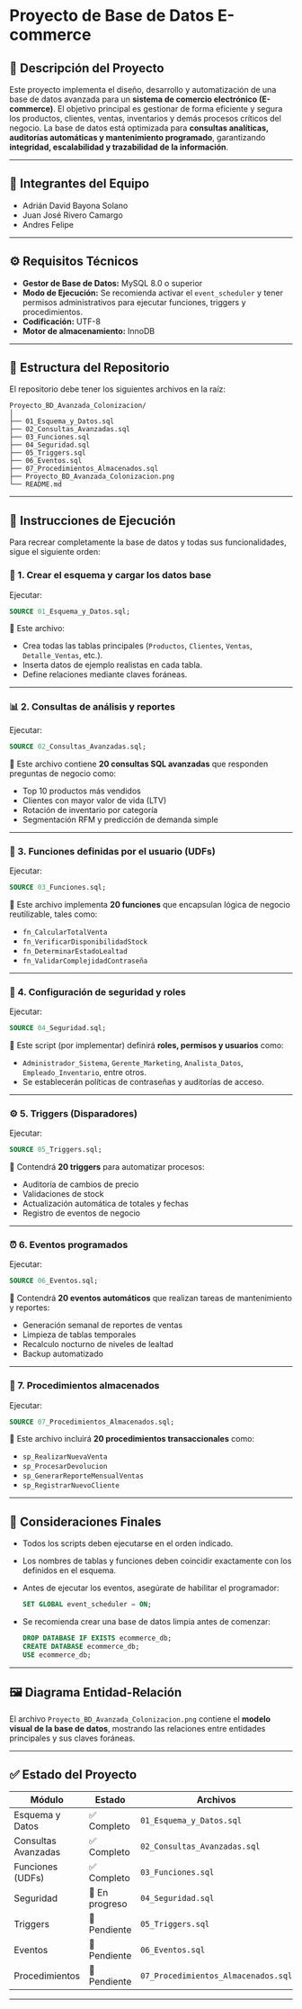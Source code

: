 # Proyecto de Base de Datos E-commerce

## 📘 Descripción del Proyecto

Este proyecto implementa el diseño, desarrollo y automatización de una base de datos avanzada para un **sistema de comercio electrónico (E-commerce)**.
El objetivo principal es gestionar de forma eficiente y segura los productos, clientes, ventas, inventarios y demás procesos críticos del negocio.
La base de datos está optimizada para **consultas analíticas, auditorías automáticas y mantenimiento programado**, garantizando **integridad, escalabilidad y trazabilidad de la información**.

---

## 👥 Integrantes del Equipo

- Adrián David Bayona Solano
- Juan José Rivero Camargo
- Andres Felipe

---

## ⚙️ Requisitos Técnicos

- **Gestor de Base de Datos:** MySQL 8.0 o superior
- **Modo de Ejecución:** Se recomienda activar el `event_scheduler` y tener permisos administrativos para ejecutar funciones, triggers y procedimientos.
- **Codificación:** UTF-8
- **Motor de almacenamiento:** InnoDB

---

## 🧩 Estructura del Repositorio

El repositorio debe tener los siguientes archivos en la raíz:

```
Proyecto_BD_Avanzada_Colonizacion/
│
├── 01_Esquema_y_Datos.sql
├── 02_Consultas_Avanzadas.sql
├── 03_Funciones.sql
├── 04_Seguridad.sql
├── 05_Triggers.sql
├── 06_Eventos.sql
├── 07_Procedimientos_Almacenados.sql
├── Proyecto_BD_Avanzada_Colonizacion.png
└── README.md
```

---

## 🚀 Instrucciones de Ejecución

Para recrear completamente la base de datos y todas sus funcionalidades, sigue el siguiente orden:

### 🧱 1. Crear el esquema y cargar los datos base

Ejecutar:

```sql
SOURCE 01_Esquema_y_Datos.sql;
```

📄 Este archivo:

- Crea todas las tablas principales (`Productos`, `Clientes`, `Ventas`, `Detalle_Ventas`, etc.).
- Inserta datos de ejemplo realistas en cada tabla.
- Define relaciones mediante claves foráneas.

---

### 📊 2. Consultas de análisis y reportes

Ejecutar:

```sql
SOURCE 02_Consultas_Avanzadas.sql;
```

📄 Este archivo contiene **20 consultas SQL avanzadas** que responden preguntas de negocio como:

- Top 10 productos más vendidos
- Clientes con mayor valor de vida (LTV)
- Rotación de inventario por categoría
- Segmentación RFM y predicción de demanda simple

---

### 🧠 3. Funciones definidas por el usuario (UDFs)

Ejecutar:

```sql
SOURCE 03_Funciones.sql;
```

📄 Este archivo implementa **20 funciones** que encapsulan lógica de negocio reutilizable, tales como:

- `fn_CalcularTotalVenta`
- `fn_VerificarDisponibilidadStock`
- `fn_DeterminarEstadoLealtad`
- `fn_ValidarComplejidadContraseña`

---

### 🔐 4. Configuración de seguridad y roles

Ejecutar:

```sql
SOURCE 04_Seguridad.sql;
```

📄 Este script (por implementar) definirá **roles, permisos y usuarios** como:

- `Administrador_Sistema`, `Gerente_Marketing`, `Analista_Datos`, `Empleado_Inventario`, entre otros.
- Se establecerán políticas de contraseñas y auditorías de acceso.

---

### ⚙️ 5. Triggers (Disparadores)

Ejecutar:

```sql
SOURCE 05_Triggers.sql;
```

📄 Contendrá **20 triggers** para automatizar procesos:

- Auditoría de cambios de precio
- Validaciones de stock
- Actualización automática de totales y fechas
- Registro de eventos de negocio

---

### ⏰ 6. Eventos programados

Ejecutar:

```sql
SOURCE 06_Eventos.sql;
```

📄 Contendrá **20 eventos automáticos** que realizan tareas de mantenimiento y reportes:

- Generación semanal de reportes de ventas
- Limpieza de tablas temporales
- Recalculo nocturno de niveles de lealtad
- Backup automatizado

---

### 🧮 7. Procedimientos almacenados

Ejecutar:

```sql
SOURCE 07_Procedimientos_Almacenados.sql;
```

📄 Este archivo incluirá **20 procedimientos transaccionales** como:

- `sp_RealizarNuevaVenta`
- `sp_ProcesarDevolucion`
- `sp_GenerarReporteMensualVentas`
- `sp_RegistrarNuevoCliente`

---

## 🧾 Consideraciones Finales

- Todos los scripts deben ejecutarse en el orden indicado.
- Los nombres de tablas y funciones deben coincidir exactamente con los definidos en el esquema.
- Antes de ejecutar los eventos, asegúrate de habilitar el programador:

  ```sql
  SET GLOBAL event_scheduler = ON;
  ```
- Se recomienda crear una base de datos limpia antes de comenzar:

  ```sql
  DROP DATABASE IF EXISTS ecommerce_db;
  CREATE DATABASE ecommerce_db;
  USE ecommerce_db;
  ```

---

## 🖼️ Diagrama Entidad-Relación

El archivo `Proyecto_BD_Avanzada_Colonizacion.png` contiene el **modelo visual de la base de datos**, mostrando las relaciones entre entidades principales y sus claves foráneas.

---

## ✅ Estado del Proyecto

| Módulo              | Estado         | Archivos                            |
| ------------------- | -------------- | ----------------------------------- |
| Esquema y Datos     | ✅ Completo     | `01_Esquema_y_Datos.sql`            |
| Consultas Avanzadas | ✅ Completo     | `02_Consultas_Avanzadas.sql`        |
| Funciones (UDFs)    | ✅ Completo     | `03_Funciones.sql`                  |
| Seguridad           | 🚧 En progreso | `04_Seguridad.sql`                  |
| Triggers            | 🚧 Pendiente   | `05_Triggers.sql`                   |
| Eventos             | 🚧 Pendiente   | `06_Eventos.sql`                    |
| Procedimientos      | 🚧 Pendiente   | `07_Procedimientos_Almacenados.sql` |

---
